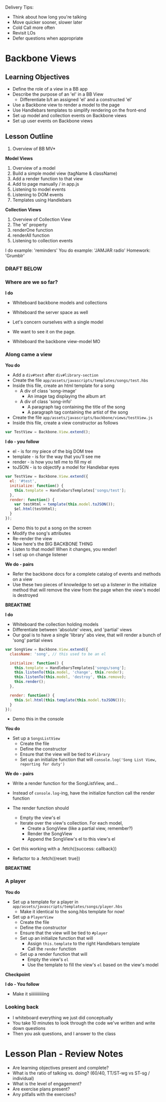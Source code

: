 Delivery Tips:

* Think about how long you're talking
* Move quicker sooner, slower later
* Cold Call more often
* Revisit LOs
* Defer questions when appropriate

# Backbone Views

## Learning Objectives

* Define the role of a view in a BB app
* Describe the purpose of an 'el' in a BB View
  * Differentiate b/t an assigned 'el' and a constructed 'el'
* Use a Backbone view to render a model to the page
* Use Handlebars templates to simplify rendering on the front-end
* Set up model and collection events on Backbone views
* Set up user events on Backbone views

## Lesson Outline

1. Overview of BB MV*

**Model Views**

1. Overview of a model
2. Build a simple model view (tagName & className)
3. Add a render function to that view
4. Add to page manually / in app.js
5. Listening to model events
6. Listening to DOM events
7. Templates using Handlebars

**Collection Views**

1. Overview of Collection View
2. The 'el' property
3. renderOne function
4. renderAll function
5. Listening to collection events

I do example:   'reminders'
You do example: 'JAMJAR radio'
Homework:       'Grumblr'


### DRAFT BELOW

### Where are we so far?

**I do**

* Whiteboard backbone models and collections
* Whiteboard the server space as well

* Let's concern ourselves with a single model
* We want to see it on the page.
* Whiteboard the backbone view-model MO

### Along came a view

**You do**

* Add a `div#test` after `div#library-section`
* Create the file `app/assets/javascripts/templates/songs/test.hbs`
* Inside this file, create an html template for a song
  * A div of class 'song-image'
    * An image tag displaying the album art
  * A div of class 'song-info'
    * A paragraph tag containing the title of the song
    * A paragraph tag containing the artist of the song
* Create the file `app/assets/javascripts/backbone/views/testView.js`
* Inside this file, create a view constructor as follows

```javascript
var TestView = Backbone.View.extend();
```

**I do - you follow**

* el - is for my piece of the big DOM tree
* template - is for the way that you'll see me
* render - is how you tell me to fill my el
* toJSON - is to objectify a model for Handlebar eyes

```javascript
var TestView = Backbone.View.extend({
  el: '#test',
  initialize: function() {
    this.template = HandlebarsTemplates['songs/test'];
  },
  render: function() {
    var testHtml = template(this.model.toJSON());
    $el.html(testHtml);
  }
});
```

* Demo this to put a song on the screen
* Modify the song's attributes
* Re-render the view
* Now here's the BIG BACKBONE THING
* Listen to that model! When it changes, you render!
* I set up on change listener

**We do - pairs**

* Refer the backbone docs for a complete catalog of events and methods on a view
* Use these two pieces of knowledge to set up a listener in the initialize method
  that will remove the view from the page when the view's model is destroyed

**BREAKTIME**

**I do**

* Whiteboard the collection holding models
* Differentiate between 'absolute' views, and 'partial' views
* Our goal is to have a single 'library' abs view, that will render a bunch of
  'song' partial views

```javascript
var SongView = Backbone.View.extend({
  className: 'song', // this used to be an el

  initialize: function() {
    this.template = HandlebarsTemplates['songs/song'];
    this.listenTo(this.model, 'change', this.render);
    this.listenTo(this.model, 'destroy', this.remove);
    this.render();
  },

  render: function() {
    this.$el.html(this.template(this.model.toJSON()));
  }
});

```

* Demo this in the console

**You do**

* Set up a `SongsListView`
  * Create the file
  * Define the constructor
  * Ensure that the view will be tied to `#library`
  * Set up an initialize function that will `console.log('Song List View, reporting for duty')`

**We do - pairs**

* Write a render function for the SongListView, and...
* Instead of `console.log`-ing, have the initialize function call the render function
* The render function should
  * Empty the view's el
  * Iterate over the view's collection. For each model,
    * Create a SongView (like a partial view, remember?)
    * Render the SongView
    * Append the SongView's el to this view's el

* Get this working with a .fetch({success: callback})
* Refactor to a .fetch({reset: true})

**BREAKTIME**

### A player

**You do**

* Set up a template for a player in `app/assets/javascripts/templates/songs/player.hbs`
  * Make it identical to the song.hbs template for now!
* Set up a `PlayerView`
  * Create the file
  * Define the constructor
  * Ensure that the view will be tied to `#player`
  * Set up an initialize function that will
    * Assign `this.template` to the right Handlebars template
    * Call the `render` function
  * Set up a render function that will
    * Empty the view's `el`
    * Use the template to fill the view's `el` based on the view's model

**Checkpoint**

**I do - You follow**

* Make it siiiiiiiiiiiing

### Looking back

* I whiteboard everything we just did conceptually
* You take 10 minutes to look through the code we've written and write down questions
* Then you ask questions, and I answer to the class

# Lesson Plan - Review Notes

* Are learning objectives present and complete?
* What is the ratio of talking vs. doing? (60/40, TT/ST-wg vs ST-sg / individual)
* What is the level of engagement?
* Are exercise plans present?
* Any pitfalls with the exercises?
